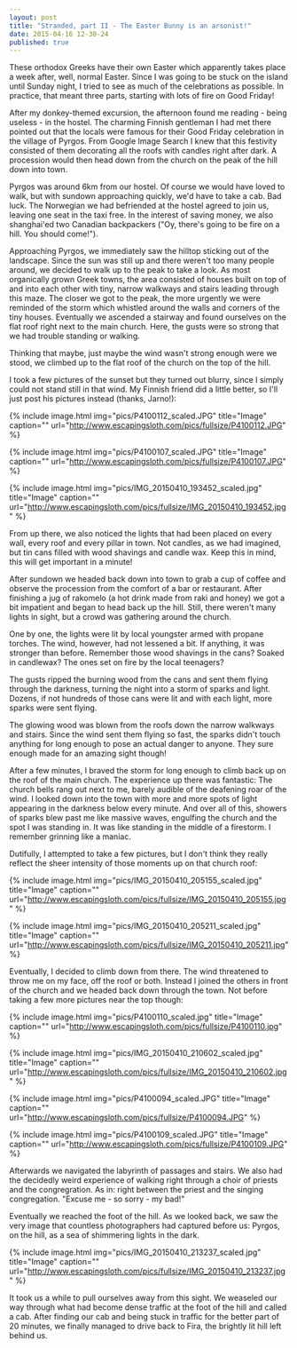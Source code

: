 ```yaml
---
layout: post
title: "Stranded, part II - The Easter Bunny is an arsonist!"
date: 2015-04-16 12-30-24
published: true
---
```


These orthodox Greeks have their own Easter which apparently takes place a week after, well, normal Easter. Since I was going to be stuck on the island until Sunday night, I tried to see as much of the celebrations as possible. In practice, that meant three parts, starting with lots of fire on Good Friday!

After my donkey-themed excursion, the afternoon found me reading - being useless - in the hostel. The charming Finnish gentleman I had met there pointed out that the locals were famous for their Good Friday celebration in the village of Pyrgos. From Google Image Search I knew that this festivity consisted of them decorating all the roofs with candles right after dark. A procession would then head down from the church on the peak of the hill down into town.

Pyrgos was around 6km from our hostel. Of course we would have loved to walk, but with sundown approaching quickly, we'd have to take a cab. Bad luck. The Norwegian we had befriended at the hostel agreed to join us, leaving one seat in the taxi free. In the interest of saving money, we also shanghai'ed two Canadian backpackers ("Oy, there's going to be fire on a hill. You should come!").

Approaching Pyrgos, we immediately saw the hilltop sticking out of the landscape. Since the sun was still up and there weren't too many people around, we decided to walk up to the peak to take a look. As most organically grown Greek towns, the area consisted of houses built on top of and into each other with tiny, narrow walkways and stairs leading through this maze. The closer we got to the peak, the more urgently we were reminded of the storm which whistled around the walls and corners of the tiny houses. Eventually we ascended a stairway and found ourselves on the flat roof right next to the main church. Here, the gusts were so strong that we had trouble standing or walking.

Thinking that maybe, just maybe the wind wasn't strong enough were we stood, we climbed up to the flat roof of the church on the top of the hill.

I took a few pictures of the sunset but they turned out blurry, since I simply could not stand still in that wind. My Finnish friend did a little better, so I'll just post his pictures instead (thanks, Jarno!):

{% include image.html img="pics/P4100112_scaled.JPG" title="Image" caption="" url="http://www.escapingsloth.com/pics/fullsize/P4100112.JPG" %}

{% include image.html img="pics/P4100107_scaled.JPG" title="Image" caption="" url="http://www.escapingsloth.com/pics/fullsize/P4100107.JPG" %}

{% include image.html img="pics/IMG_20150410_193452_scaled.jpg" title="Image" caption="" url="http://www.escapingsloth.com/pics/fullsize/IMG_20150410_193452.jpg" %}

From up there, we also noticed the lights that had been placed on every wall, every roof and every pillar in town. Not candles, as we had imagined, but tin cans filled with wood shavings and candle wax. Keep this in mind, this will get important in a minute!

After sundown we headed back down into town to grab a cup of coffee and observe the procession from the comfort of a bar or restaurant. After finishing a jug of rakomelo (a hot drink made from raki and honey) we got a bit impatient and began to head back up the hill. Still, there weren't many lights in sight, but a crowd was gathering around the church. 

One by one, the lights were lit by local youngster armed with propane torches. The wind, however, had not lessened a bit. If anything, it was stronger than before. Remember those wood shavings in the cans? Soaked in candlewax? The ones set on fire by the local teenagers?

The gusts ripped the burning wood from the cans and sent them flying through the darkness, turning the night into a storm of sparks and light. Dozens, if not hundreds of those cans were lit and with each light, more sparks were sent flying.

The glowing wood was blown from the roofs down the narrow walkways and stairs. Since the wind sent them flying so fast, the sparks didn't touch anything for long enough to pose an actual danger to anyone. They sure enough made for an amazing sight though!

After a few minutes, I braved the storm for long enough to climb back up on the roof of the main church. The experience up there was fantastic: The church bells rang out next to me, barely audible of the deafening roar of the wind. I looked down into the town with more and more spots of light appearing in the darkness below every minute. And over all of this, showers of sparks blew past me like massive waves, engulfing the church and the spot I was standing in. It was like standing in the middle of a firestorm. I remember grinning like a maniac.

Dutifully, I attempted to take a few pictures, but I don't think they really reflect the sheer intensity of those moments up on that church roof:

{% include image.html img="pics/IMG_20150410_205155_scaled.jpg" title="Image" caption="" url="http://www.escapingsloth.com/pics/fullsize/IMG_20150410_205155.jpg" %}

{% include image.html img="pics/IMG_20150410_205211_scaled.jpg" title="Image" caption="" url="http://www.escapingsloth.com/pics/fullsize/IMG_20150410_205211.jpg" %}


Eventually, I decided to climb down from there. The wind threatened to throw me on my face, off the roof or both. Instead I joined the others in front of the church and we headed back down through the town. Not before taking a few more pictures near the top though:

{% include image.html img="pics/P4100110_scaled.jpg" title="Image" caption="" url="http://www.escapingsloth.com/pics/fullsize/P4100110.jpg" %}

{% include image.html img="pics/IMG_20150410_210602_scaled.jpg" title="Image" caption="" url="http://www.escapingsloth.com/pics/fullsize/IMG_20150410_210602.jpg" %}

{% include image.html img="pics/P4100094_scaled.JPG" title="Image" caption="" url="http://www.escapingsloth.com/pics/fullsize/P4100094.JPG" %}

{% include image.html img="pics/P4100109_scaled.JPG" title="Image" caption="" url="http://www.escapingsloth.com/pics/fullsize/P4100109.JPG" %}

Afterwards we navigated the labyrinth of passages and stairs. We also had the decidedly weird experience of walking right through a choir of priests and the congregration. As in: right between the priest and the singing congregation. "Excuse me - so sorry - my bad!"

Eventually we reached the foot of the hill. As we looked back, we saw the very image that countless photographers had captured before us: Pyrgos, on the hill, as a sea of shimmering lights in the dark.

{% include image.html img="pics/IMG_20150410_213237_scaled.jpg" title="Image" caption="" url="http://www.escapingsloth.com/pics/fullsize/IMG_20150410_213237.jpg" %}

It took us a while to pull ourselves away from this sight. We weaseled our way through what had become dense traffic at the foot of the hill and called a cab. After finding our cab and being stuck in traffic for the better part of 20 minutes, we finally managed to drive back to Fira, the brightly lit hill left behind us.








